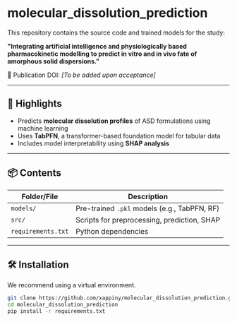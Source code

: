 # molecular_dissolution_prediction

This repository contains the source code and trained models for the study:

**"Integrating artificial intelligence and physiologically based pharmacokinetic modelling to predict in vitro and in vivo fate of amorphous solid dispersions."**
 
📄 Publication DOI: *[To be added upon acceptance]*

---

## 🌟 Highlights

- Predicts **molecular dissolution profiles** of ASD formulations using machine learning
- Uses **TabPFN**, a transformer-based foundation model for tabular data
- Includes model interpretability using **SHAP analysis**

---

## 📦 Contents

| Folder/File       | Description                                         |
|-------------------|-----------------------------------------------------|
| `models/`         | Pre-trained `.pkl` models (e.g., TabPFN, RF)        |
| `src/`            | Scripts for preprocessing, prediction, SHAP         |
| `requirements.txt`| Python dependencies                                 |

---

## 🛠️ Installation

We recommend using a virtual environment.

```bash
git clone https://github.com/xappiny/molecular_dissolution_prediction.git
cd molecular_dissolution_prediction
pip install -r requirements.txt
